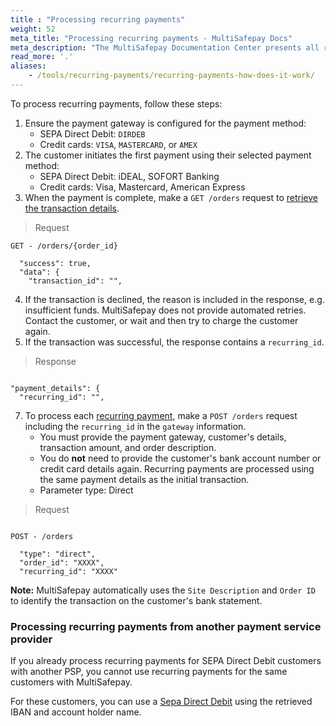 ```yaml
---
title : "Processing recurring payments"
weight: 52
meta_title: "Processing recurring payments - MultiSafepay Docs"
meta_description: "The MultiSafepay Documentation Center presents all relevant information about our Plugins and API. You can also find support pages for payment methods, tools and general questions as well as the contact details of our Support and Integration Teams."
read_more: '.'
aliases:
    - /tools/recurring-payments/recurring-payments-how-does-it-work/
---
```

To process recurring payments, follow these steps:

1. Ensure the payment gateway is configured for the payment method:
    - SEPA Direct Debit: `DIRDEB`
    - Credit cards: `VISA`, `MASTERCARD`, or `AMEX`
2. The customer initiates the first payment using their selected payment method:
    - SEPA Direct Debit: iDEAL, SOFORT Banking
    - Credit cards: Visa, Mastercard, American Express
3. When the payment is complete, make a `GET /orders` request to [retrieve the transaction details](/api/#retrieve-an-order).

> Request
```shell 
GET - /orders/{order_id}

  "success": true,
  "data": {
    "transaction_id": "",

```
4. If the transaction is declined, the reason is included in the response, e.g. insufficient funds. MultiSafepay does not provide automated retries. Contact the customer, or wait and then try to charge the customer again.
5. If the transaction was successful, the response contains a `recurring_id`. 

> Response
```shell 

"payment_details": {
  "recurring_id": "",

```
7. To process each [recurring payment](/api/#recurring-payment), make a `POST /orders` request including the `recurring_id` in the `gateway` information.
    - You must provide the payment gateway, customer's details, transaction amount, and order description. 
    - You do **not** need to provide the customer's bank account number or credit card details again. Recurring payments are processed using the same payment details as the initial transaction. 
    - Parameter type: Direct

> Request
```shell 

POST - /orders

  "type": "direct", 
  "order_id": "XXXX", 
  "recurring_id": "XXXX" 

```

**Note:** MultiSafepay automatically uses the `Site Description` and `Order ID` to identify the transaction on the customer's bank statement.


### Processing recurring payments from another payment service provider

If you already process recurring payments for SEPA Direct Debit customers with another PSP, you cannot use recurring payments for the same customers with MultiSafepay. 

For these customers, you can use a [Sepa Direct Debit](/api/#direct-sepa-direct-debit) using the retrieved IBAN and account holder name.
